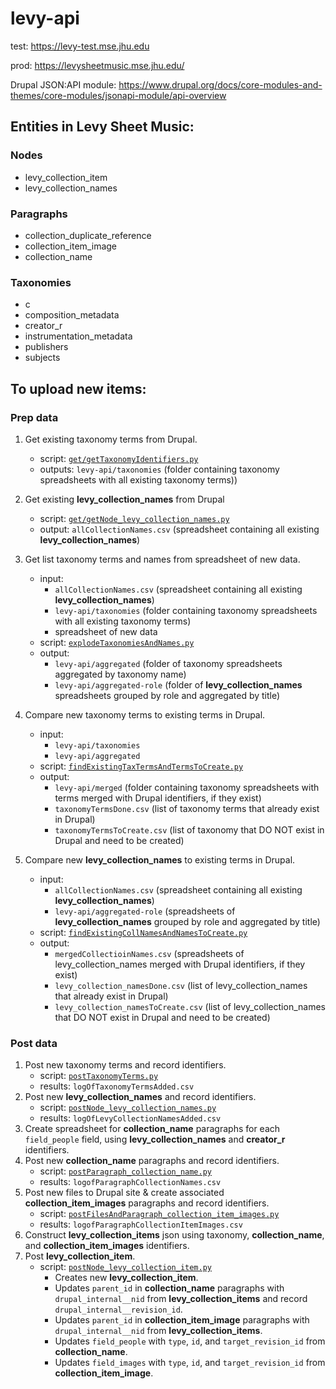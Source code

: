 # levy-api

test: https://levy-test.mse.jhu.edu

prod: https://levysheetmusic.mse.jhu.edu/


Drupal JSON:API module: https://www.drupal.org/docs/core-modules-and-themes/core-modules/jsonapi-module/api-overview

## Entities in Levy Sheet Music:

### Nodes
- levy_collection_item
- levy_collection_names

### Paragraphs
 - collection_duplicate_reference
 - collection_item_image
 - collection_name

### Taxonomies
 - c
 - composition_metadata
 - creator_r
 - instrumentation_metadata
 - publishers
 - subjects

## To upload new items:

### Prep data
1. Get existing taxonomy terms from Drupal.
    - script: [`get/getTaxonomyIdentifiers.py`](https://github.com/mjanowiecki/levy-api/blob/main/get/getTaxonomiesIdentifiers.py)
    - outputs: `levy-api/taxonomies` (folder containing taxonomy spreadsheets with all existing taxonomy terms))
2. Get existing **levy_collection_names** from Drupal
    - script: [`get/getNode_levy_collection_names.py`](https://github.com/mjanowiecki/levy-api/blob/main/get/getNode_levy_collection_names.py)
    - output: `allCollectionNames.csv` (spreadsheet containing all existing **levy_collection_names**)
3. Get list taxonomy terms and names from spreadsheet of new data.
    - input:
        - `allCollectionNames.csv` (spreadsheet containing all existing **levy_collection_names**)
        - `levy-api/taxonomies` (folder containing taxonomy spreadsheets with all existing taxonomy terms)
        - spreadsheet of new data
    - script: [`explodeTaxonomiesAndNames.py`](https://github.com/mjanowiecki/levy-api/blob/main/explodeTaxonomiesAndNames.py)
    - output:
        - `levy-api/aggregated` (folder of taxonomy spreadsheets aggregated by taxonomy name)
        - `levy-api/aggregated-role` (folder of **levy_collection_names** spreadsheets grouped by role and aggregated by title)
4. Compare new taxonomy terms to existing terms in Drupal.
    - input:
        - `levy-api/taxonomies`
        - `levy-api/aggregated`
    - script: [`findExistingTaxTermsAndTermsToCreate.py`](https://github.com/mjanowiecki/levy-api/blob/main/findExistingTaxTermsAndTermsToCreate.py)
    - output:
        - `levy-api/merged` (folder containing taxonomy spreadsheets with terms merged with Drupal identifiers, if they exist)
        - `taxonomyTermsDone.csv` (list of taxonomy terms that already exist in Drupal)
        - `taxonomyTermsToCreate.csv` (list of taxonomy that DO NOT exist in Drupal and need to be created)

5. Compare new **levy_collection_names** to existing terms in Drupal.
    - input:
        - `allCollectionNames.csv` (spreadsheet containing all existing **levy_collection_names**)
        - `levy-api/aggregated-role` (spreadsheets of **levy_collection_names** grouped by role and aggregated by title)
    - script: [`findExistingCollNamesAndNamesToCreate.py`](https://github.com/mjanowiecki/levy-api/blob/main/findExistingCollNamesAndNamesToCreate.py)
    - output:
        - `mergedCollectioinNames.csv` (spreadsheets of levy_collection_names  merged with Drupal identifiers, if they exist)
        - `levy_collection_namesDone.csv` (list of levy_collection_names that already exist in Drupal)
        - `levy_collection_namesToCreate.csv` (list of levy_collection_names that DO NOT exist in Drupal and need to be created)

### Post data
1. Post new taxonomy terms and record identifiers.
    - script: [`postTaxonomyTerms.py`](https://github.com/mjanowiecki/levy-api/blob/main/post/postTaxonomyTerms.py)
    - results: `logOfTaxonomyTermsAdded.csv`
2. Post new **levy_collection_names** and record identifiers.
    - script: [`postNode_levy_collection_names.py`](https://github.com/mjanowiecki/levy-api/blob/main/post/postNode_levy_collection_names.py)
    - results: `logOfLevyCollectionNamesAdded.csv`
3. Create spreadsheet for **collection_name** paragraphs for each `field_people` field, using **levy_collection_names** and **creator_r** identifiers.
4. Post new **collection_name** paragraphs and record identifiers.
    - script: [`postParagraph_collection_name.py`](https://github.com/mjanowiecki/levy-api/blob/main/post/postParagraph_collection_name.py)
    - results: `logofParagraphCollectionNames.csv`
5. Post new files to Drupal site & create associated **collection_item_images** paragraphs and record identifiers.
    - script: [`postFilesAndParagraph_collection_item_images.py`](https://github.com/mjanowiecki/levy-api/blob/main/post/postFilesAndParagraph_collection_item_images.py.py)
    - results: `logofParagraphCollectionItemImages.csv`
6. Construct **levy_collection_items** json using taxonomy, **collection_name**, and **collection_item_images** identifiers.
7. Post **levy_collection_item**.
    - script: [`postNode_levy_collection_item.py`](https://github.com/mjanowiecki/levy-api/blob/main/post/postNode_levy_collection_item.py)
      - Creates new **levy_collection_item**.
      - Updates `parent_id` in **collection_name** paragraphs with `drupal_internal__nid` from **levy_collection_items** and record `drupal_internal__revision_id`.
      - Updates `parent_id` in **collection_item_image** paragraphs with `drupal_internal__nid` from **levy_collection_items**.
      - Updates `field_people` with `type`, `id`, and `target_revision_id` from **collection_name**.
      - Updates `field_images` with `type`, `id`, and `target_revision_id` from **collection_item_image**.
